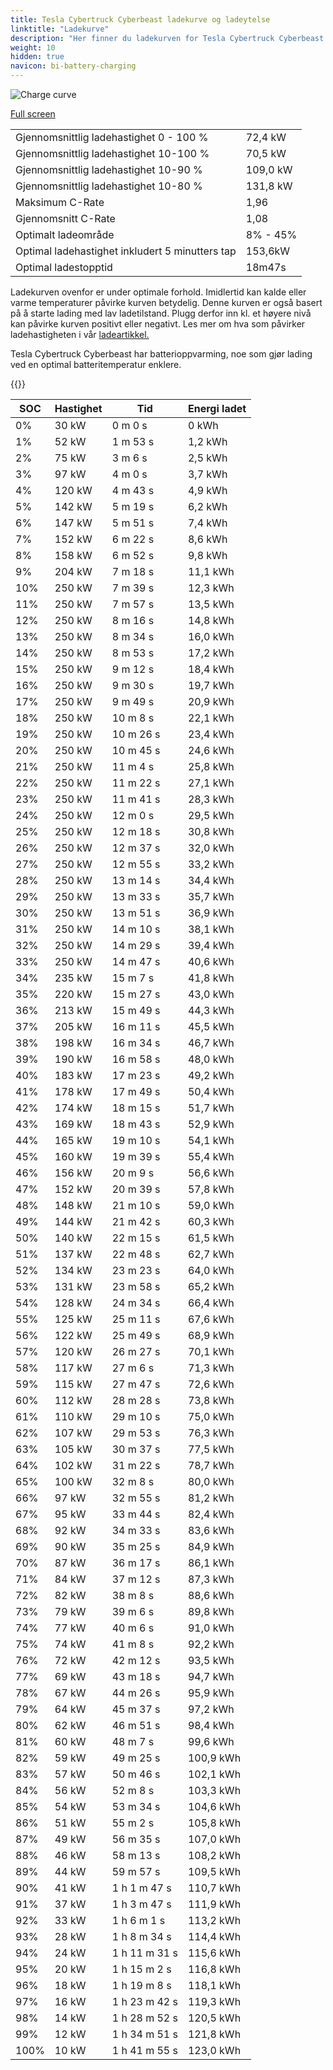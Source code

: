 ```yaml
---
title: Tesla Cybertruck Cyberbeast ladekurve og ladeytelse
linktitle: "Ladekurve"
description: "Her finner du ladekurven for Tesla Cybertruck Cyberbeast. "
weight: 10
hidden: true
navicon: bi-battery-charging
---
```

<!-- markdownlint-disable MD033 -->
<img src="../chargingcurve.svg" alt="Charge curve" class="img-fluid">

[Full screen](../chargingcurve.svg)


<table class="table table-striped">
<tbody>
<tr>
<td>Gjennomsnittlig ladehastighet 0 - 100 %</td><td>72,4 kW</td>
</tr>
<tr>
<td>Gjennomsnittlig ladehastighet 10-100 %</td><td>70,5 kW</td>
</tr>
<tr>
<td>Gjennomsnittlig ladehastighet 10-90 %</td><td>109,0 kW</td>
</tr>
<tr>
<td>Gjennomsnittlig ladehastighet 10-80 %</td><td>131,8 kW</td>
</tr>
<tr>
<td>Maksimum C-Rate</td><td>1,96</td>
</tr>
<tr>
<td>Gjennomsnitt C-Rate</td><td>1,08</td>
</tr>
<tr>
<td>Optimalt ladeområde</td><td>8% - 45%</td>
</tr>
<tr>
<td>Optimal ladehastighet inkludert 5 minutters tap</td><td>153,6kW</td>
</tr>
<tr>
<td>Optimal ladestopptid</td><td>18m47s</td>
</tr>
</tbody>
</table>


Ladekurven ovenfor er under optimale forhold. Imidlertid kan kalde eller varme temperaturer påvirke kurven betydelig. Denne kurven er også basert på å starte lading med lav ladetilstand. Plugg derfor inn kl. et høyere nivå kan påvirke kurven positivt eller negativt. Les mer om hva som påvirker ladehastigheten i vår [ladeartikkel.](../../../../../technology/battery/charging/) 


Tesla Cybertruck Cyberbeast har batterioppvarming, noe som gjør lading ved en optimal batteritemperatur enklere. 


{{<evkxdisplayaddarticle />}}
<table class="table table-striped">
<thead>
<tr><th>SOC</th><th>Hastighet</th><th>Tid</th><th>Energi ladet</th></tr>
</thead>
<tbody>
<tr>
<td>0%</td><td>30 kW</td><td> 0 m 0 s </td><td>0 kWh </td>
</tr>
<tr>
<td>1%</td><td>52 kW</td><td> 1 m 53 s </td><td>1,2 kWh </td>
</tr>
<tr>
<td>2%</td><td>75 kW</td><td> 3 m 6 s </td><td>2,5 kWh </td>
</tr>
<tr>
<td>3%</td><td>97 kW</td><td> 4 m 0 s </td><td>3,7 kWh </td>
</tr>
<tr>
<td>4%</td><td>120 kW</td><td> 4 m 43 s </td><td>4,9 kWh </td>
</tr>
<tr>
<td>5%</td><td>142 kW</td><td> 5 m 19 s </td><td>6,2 kWh </td>
</tr>
<tr>
<td>6%</td><td>147 kW</td><td> 5 m 51 s </td><td>7,4 kWh </td>
</tr>
<tr>
<td>7%</td><td>152 kW</td><td> 6 m 22 s </td><td>8,6 kWh </td>
</tr>
<tr>
<td>8%</td><td>158 kW</td><td> 6 m 52 s </td><td>9,8 kWh </td>
</tr>
<tr>
<td>9%</td><td>204 kW</td><td> 7 m 18 s </td><td>11,1 kWh </td>
</tr>
<tr>
<td>10%</td><td>250 kW</td><td> 7 m 39 s </td><td>12,3 kWh </td>
</tr>
<tr>
<td>11%</td><td>250 kW</td><td> 7 m 57 s </td><td>13,5 kWh </td>
</tr>
<tr>
<td>12%</td><td>250 kW</td><td> 8 m 16 s </td><td>14,8 kWh </td>
</tr>
<tr>
<td>13%</td><td>250 kW</td><td> 8 m 34 s </td><td>16,0 kWh </td>
</tr>
<tr>
<td>14%</td><td>250 kW</td><td> 8 m 53 s </td><td>17,2 kWh </td>
</tr>
<tr>
<td>15%</td><td>250 kW</td><td> 9 m 12 s </td><td>18,4 kWh </td>
</tr>
<tr>
<td>16%</td><td>250 kW</td><td> 9 m 30 s </td><td>19,7 kWh </td>
</tr>
<tr>
<td>17%</td><td>250 kW</td><td> 9 m 49 s </td><td>20,9 kWh </td>
</tr>
<tr>
<td>18%</td><td>250 kW</td><td> 10 m 8 s </td><td>22,1 kWh </td>
</tr>
<tr>
<td>19%</td><td>250 kW</td><td> 10 m 26 s </td><td>23,4 kWh </td>
</tr>
<tr>
<td>20%</td><td>250 kW</td><td> 10 m 45 s </td><td>24,6 kWh </td>
</tr>
<tr>
<td>21%</td><td>250 kW</td><td> 11 m 4 s </td><td>25,8 kWh </td>
</tr>
<tr>
<td>22%</td><td>250 kW</td><td> 11 m 22 s </td><td>27,1 kWh </td>
</tr>
<tr>
<td>23%</td><td>250 kW</td><td> 11 m 41 s </td><td>28,3 kWh </td>
</tr>
<tr>
<td>24%</td><td>250 kW</td><td> 12 m 0 s </td><td>29,5 kWh </td>
</tr>
<tr>
<td>25%</td><td>250 kW</td><td> 12 m 18 s </td><td>30,8 kWh </td>
</tr>
<tr>
<td>26%</td><td>250 kW</td><td> 12 m 37 s </td><td>32,0 kWh </td>
</tr>
<tr>
<td>27%</td><td>250 kW</td><td> 12 m 55 s </td><td>33,2 kWh </td>
</tr>
<tr>
<td>28%</td><td>250 kW</td><td> 13 m 14 s </td><td>34,4 kWh </td>
</tr>
<tr>
<td>29%</td><td>250 kW</td><td> 13 m 33 s </td><td>35,7 kWh </td>
</tr>
<tr>
<td>30%</td><td>250 kW</td><td> 13 m 51 s </td><td>36,9 kWh </td>
</tr>
<tr>
<td>31%</td><td>250 kW</td><td> 14 m 10 s </td><td>38,1 kWh </td>
</tr>
<tr>
<td>32%</td><td>250 kW</td><td> 14 m 29 s </td><td>39,4 kWh </td>
</tr>
<tr>
<td>33%</td><td>250 kW</td><td> 14 m 47 s </td><td>40,6 kWh </td>
</tr>
<tr>
<td>34%</td><td>235 kW</td><td> 15 m 7 s </td><td>41,8 kWh </td>
</tr>
<tr>
<td>35%</td><td>220 kW</td><td> 15 m 27 s </td><td>43,0 kWh </td>
</tr>
<tr>
<td>36%</td><td>213 kW</td><td> 15 m 49 s </td><td>44,3 kWh </td>
</tr>
<tr>
<td>37%</td><td>205 kW</td><td> 16 m 11 s </td><td>45,5 kWh </td>
</tr>
<tr>
<td>38%</td><td>198 kW</td><td> 16 m 34 s </td><td>46,7 kWh </td>
</tr>
<tr>
<td>39%</td><td>190 kW</td><td> 16 m 58 s </td><td>48,0 kWh </td>
</tr>
<tr>
<td>40%</td><td>183 kW</td><td> 17 m 23 s </td><td>49,2 kWh </td>
</tr>
<tr>
<td>41%</td><td>178 kW</td><td> 17 m 49 s </td><td>50,4 kWh </td>
</tr>
<tr>
<td>42%</td><td>174 kW</td><td> 18 m 15 s </td><td>51,7 kWh </td>
</tr>
<tr>
<td>43%</td><td>169 kW</td><td> 18 m 43 s </td><td>52,9 kWh </td>
</tr>
<tr>
<td>44%</td><td>165 kW</td><td> 19 m 10 s </td><td>54,1 kWh </td>
</tr>
<tr>
<td>45%</td><td>160 kW</td><td> 19 m 39 s </td><td>55,4 kWh </td>
</tr>
<tr>
<td>46%</td><td>156 kW</td><td> 20 m 9 s </td><td>56,6 kWh </td>
</tr>
<tr>
<td>47%</td><td>152 kW</td><td> 20 m 39 s </td><td>57,8 kWh </td>
</tr>
<tr>
<td>48%</td><td>148 kW</td><td> 21 m 10 s </td><td>59,0 kWh </td>
</tr>
<tr>
<td>49%</td><td>144 kW</td><td> 21 m 42 s </td><td>60,3 kWh </td>
</tr>
<tr>
<td>50%</td><td>140 kW</td><td> 22 m 15 s </td><td>61,5 kWh </td>
</tr>
<tr>
<td>51%</td><td>137 kW</td><td> 22 m 48 s </td><td>62,7 kWh </td>
</tr>
<tr>
<td>52%</td><td>134 kW</td><td> 23 m 23 s </td><td>64,0 kWh </td>
</tr>
<tr>
<td>53%</td><td>131 kW</td><td> 23 m 58 s </td><td>65,2 kWh </td>
</tr>
<tr>
<td>54%</td><td>128 kW</td><td> 24 m 34 s </td><td>66,4 kWh </td>
</tr>
<tr>
<td>55%</td><td>125 kW</td><td> 25 m 11 s </td><td>67,6 kWh </td>
</tr>
<tr>
<td>56%</td><td>122 kW</td><td> 25 m 49 s </td><td>68,9 kWh </td>
</tr>
<tr>
<td>57%</td><td>120 kW</td><td> 26 m 27 s </td><td>70,1 kWh </td>
</tr>
<tr>
<td>58%</td><td>117 kW</td><td> 27 m 6 s </td><td>71,3 kWh </td>
</tr>
<tr>
<td>59%</td><td>115 kW</td><td> 27 m 47 s </td><td>72,6 kWh </td>
</tr>
<tr>
<td>60%</td><td>112 kW</td><td> 28 m 28 s </td><td>73,8 kWh </td>
</tr>
<tr>
<td>61%</td><td>110 kW</td><td> 29 m 10 s </td><td>75,0 kWh </td>
</tr>
<tr>
<td>62%</td><td>107 kW</td><td> 29 m 53 s </td><td>76,3 kWh </td>
</tr>
<tr>
<td>63%</td><td>105 kW</td><td> 30 m 37 s </td><td>77,5 kWh </td>
</tr>
<tr>
<td>64%</td><td>102 kW</td><td> 31 m 22 s </td><td>78,7 kWh </td>
</tr>
<tr>
<td>65%</td><td>100 kW</td><td> 32 m 8 s </td><td>80,0 kWh </td>
</tr>
<tr>
<td>66%</td><td>97 kW</td><td> 32 m 55 s </td><td>81,2 kWh </td>
</tr>
<tr>
<td>67%</td><td>95 kW</td><td> 33 m 44 s </td><td>82,4 kWh </td>
</tr>
<tr>
<td>68%</td><td>92 kW</td><td> 34 m 33 s </td><td>83,6 kWh </td>
</tr>
<tr>
<td>69%</td><td>90 kW</td><td> 35 m 25 s </td><td>84,9 kWh </td>
</tr>
<tr>
<td>70%</td><td>87 kW</td><td> 36 m 17 s </td><td>86,1 kWh </td>
</tr>
<tr>
<td>71%</td><td>84 kW</td><td> 37 m 12 s </td><td>87,3 kWh </td>
</tr>
<tr>
<td>72%</td><td>82 kW</td><td> 38 m 8 s </td><td>88,6 kWh </td>
</tr>
<tr>
<td>73%</td><td>79 kW</td><td> 39 m 6 s </td><td>89,8 kWh </td>
</tr>
<tr>
<td>74%</td><td>77 kW</td><td> 40 m 6 s </td><td>91,0 kWh </td>
</tr>
<tr>
<td>75%</td><td>74 kW</td><td> 41 m 8 s </td><td>92,2 kWh </td>
</tr>
<tr>
<td>76%</td><td>72 kW</td><td> 42 m 12 s </td><td>93,5 kWh </td>
</tr>
<tr>
<td>77%</td><td>69 kW</td><td> 43 m 18 s </td><td>94,7 kWh </td>
</tr>
<tr>
<td>78%</td><td>67 kW</td><td> 44 m 26 s </td><td>95,9 kWh </td>
</tr>
<tr>
<td>79%</td><td>64 kW</td><td> 45 m 37 s </td><td>97,2 kWh </td>
</tr>
<tr>
<td>80%</td><td>62 kW</td><td> 46 m 51 s </td><td>98,4 kWh </td>
</tr>
<tr>
<td>81%</td><td>60 kW</td><td> 48 m 7 s </td><td>99,6 kWh </td>
</tr>
<tr>
<td>82%</td><td>59 kW</td><td> 49 m 25 s </td><td>100,9 kWh </td>
</tr>
<tr>
<td>83%</td><td>57 kW</td><td> 50 m 46 s </td><td>102,1 kWh </td>
</tr>
<tr>
<td>84%</td><td>56 kW</td><td> 52 m 8 s </td><td>103,3 kWh </td>
</tr>
<tr>
<td>85%</td><td>54 kW</td><td> 53 m 34 s </td><td>104,6 kWh </td>
</tr>
<tr>
<td>86%</td><td>51 kW</td><td> 55 m 2 s </td><td>105,8 kWh </td>
</tr>
<tr>
<td>87%</td><td>49 kW</td><td> 56 m 35 s </td><td>107,0 kWh </td>
</tr>
<tr>
<td>88%</td><td>46 kW</td><td> 58 m 13 s </td><td>108,2 kWh </td>
</tr>
<tr>
<td>89%</td><td>44 kW</td><td> 59 m 57 s </td><td>109,5 kWh </td>
</tr>
<tr>
<td>90%</td><td>41 kW</td><td>1 h 1 m 47 s </td><td>110,7 kWh </td>
</tr>
<tr>
<td>91%</td><td>37 kW</td><td>1 h 3 m 47 s </td><td>111,9 kWh </td>
</tr>
<tr>
<td>92%</td><td>33 kW</td><td>1 h 6 m 1 s </td><td>113,2 kWh </td>
</tr>
<tr>
<td>93%</td><td>28 kW</td><td>1 h 8 m 34 s </td><td>114,4 kWh </td>
</tr>
<tr>
<td>94%</td><td>24 kW</td><td>1 h 11 m 31 s </td><td>115,6 kWh </td>
</tr>
<tr>
<td>95%</td><td>20 kW</td><td>1 h 15 m 2 s </td><td>116,8 kWh </td>
</tr>
<tr>
<td>96%</td><td>18 kW</td><td>1 h 19 m 8 s </td><td>118,1 kWh </td>
</tr>
<tr>
<td>97%</td><td>16 kW</td><td>1 h 23 m 42 s </td><td>119,3 kWh </td>
</tr>
<tr>
<td>98%</td><td>14 kW</td><td>1 h 28 m 52 s </td><td>120,5 kWh </td>
</tr>
<tr>
<td>99%</td><td>12 kW</td><td>1 h 34 m 51 s </td><td>121,8 kWh </td>
</tr>
<tr>
<td>100%</td><td>10 kW</td><td>1 h 41 m 55 s </td><td>123,0 kWh </td>
</tr>
</tbody>
</table>

